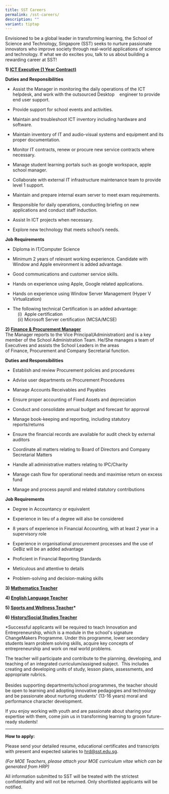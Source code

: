 ```yaml
---
title: SST Careers
permalink: /sst-careers/
description: ""
variant: tiptap
---
```

<p>Envisioned to be a global leader in transforming learning, the School
of Science and Technology, Singapore (SST) seeks to nurture passionate
innovators who improve society through real-world applications of science
and technology. If what we do excites you, talk to us about building a
rewarding career at SST!</p>
<p></p>
<p><strong>1) <u>ICT Executive (1 Year Contract)</u></strong>
</p>
<p><strong>Duties and Responsibilities</strong>
</p>
<ul data-tight="true" class="tight">
<li>
<p>Assist the Manager in monitoring the daily operations of the ICT helpdesk,
and work with the outsourced Desktop &nbsp; &nbsp;engineer to provide end
user support.</p>
</li>
<li>
<p>Provide support for school events and activities.</p>
</li>
<li>
<p>Maintain and troubleshoot ICT inventory including hardware and software.</p>
</li>
<li>
<p>Maintain inventory of IT and audio-visual systems and equipment and its
proper documentation.</p>
</li>
<li>
<p>Monitor IT contracts, renew or procure new service contracts where necessary.</p>
</li>
<li>
<p>Manage student learning portals such as google workspace, apple school
manager.</p>
</li>
<li>
<p>Collaborate with external IT infrastructure maintenance team to provide
level 1 support.</p>
</li>
<li>
<p>Maintain and prepare internal exam server to meet exam requirements.</p>
</li>
<li>
<p>Responsible for daily operations, conducting briefing on new applications
and conduct staff induction.</p>
</li>
<li>
<p>Assist In ICT projects when necessary.</p>
</li>
<li>
<p>Explore new technology that meets school’s needs.</p>
</li>
</ul>
<p><strong>Job Requirements</strong>
</p>
<ul data-tight="true" class="tight">
<li>
<p>Diploma in IT/Computer Science</p>
</li>
<li>
<p>Minimum 2 years of relevant working experience. Candidate with Window
and Apple environment is added advantage.</p>
</li>
<li>
<p>Good communications and customer service skills.</p>
</li>
<li>
<p>Hands on experience using Apple, Google related applications.</p>
</li>
<li>
<p>Hands on experience using Window Server Management (Hyper V Virtualization)</p>
</li>
<li>
<p>The following technical Certification is an added advantage:
<br>&nbsp; &nbsp; (i) &nbsp;Apple certification
<br>&nbsp; &nbsp; (ii) Microsoft Server certification (MCSA/MCSE)</p>
</li>
</ul>
<p><strong>2) <u>Finance&nbsp;&amp;&nbsp;Procurement&nbsp;Manager</u></strong>
<br>The&nbsp;Manager&nbsp;reports to the Vice Principal(Administration) and
is a key member of the School Administration Team. He/She manages a team
of Executives and assists the School Leaders in the areas of&nbsp;Finance,&nbsp;Procurement&nbsp;and
Company Secretarial function.</p>
<p><strong>Duties and Responsibilities</strong>
</p>
<ul data-tight="true" class="tight">
<li>
<p>Establish and review&nbsp;Procurement&nbsp;policies and procedures</p>
</li>
<li>
<p>Advise user departments on&nbsp;Procurement&nbsp;Procedures</p>
</li>
<li>
<p>Manage&nbsp;Accounts Receivables and Payables</p>
</li>
<li>
<p>Ensure proper accounting of Fixed Assets and depreciation</p>
</li>
<li>
<p>Conduct and consolidate annual budget and forecast for approval&nbsp;</p>
</li>
<li>
<p>Manage book-keeping and reporting, including statutory reports/returns&nbsp;</p>
</li>
<li>
<p>Ensure the financial records are available for audit check by external
auditors</p>
</li>
<li>
<p>Coordinate all matters relating to Board of Directors and Company Secretarial
Matters</p>
</li>
<li>
<p>Handle all administrative matters relating to IPC/Charity</p>
</li>
<li>
<p>Manage cash flow for operational needs and maximise return on excess fund&nbsp;</p>
</li>
<li>
<p>Manage and process payroll and related statutory contributions</p>
</li>
</ul>
<p><strong>Job Requirements</strong>
</p>
<ul data-tight="true" class="tight">
<li>
<p>Degree in Accountancy or equivalent</p>
</li>
<li>
<p>Experience in lieu of a degree will also be considered</p>
</li>
<li>
<p>8 years of experience in Financial Accounting, with at least 2 year in
a supervisory role</p>
</li>
<li>
<p>Experience in organisational procurement processes and the use of GeBiz
will be an added advantage</p>
</li>
<li>
<p>Proficient in Financial Reporting Standards</p>
</li>
<li>
<p>Meticulous and attentive to details</p>
</li>
<li>
<p>Problem-solving and decision-making skills</p>
</li>
</ul>
<p></p>
<p><strong>3) <u>Mathematics Teacher</u></strong>
</p>
<p><strong>4) <u>English Language Teacher</u></strong>
</p>
<p><strong>5) <u>Sports and Wellness Teacher</u>*</strong>
</p>
<p><strong>6) <u>History/Social Studies Teacher</u></strong>
</p>
<p></p>
<p>*Successful applicants will be required to teach Innovation and Entrepreneurship,
which is a module in the school's signature ChangeMakers Programme. Under
this programme, lower secondary students learn problem solving skills,
acquire key concepts of entrepreneurship and work on real world problems.</p>
<p>The teacher will participate and contribute to the planning, developing,
and teaching of an integrated curriculum/assigned subject.&nbsp; This includes
creating and developing units of study, lesson plans, assessments, and
appropriate rubrics.
<br>
<br>Besides supporting departments/school programmes, the teacher should be&nbsp;open
to learning and adopting innovative pedagogies and technology and be passionate
about nurturing students' (13-16 years)&nbsp;moral and performance character
development.
<br>
</p>
<p>If you enjoy working with youth and are passionate about sharing your
expertise with them, come join us in transforming learning to groom future-ready
students!</p>
<hr>
<p><strong>How to apply:</strong>
</p>
<p>Please send your detailed resume, educational certificates and transcripts
with present and expected salaries to&nbsp;<a href="mailto:hrd@sst.edu.sg" rel="noopener noreferrer nofollow" target="_blank">hrd@sst.edu.sg</a>.</p>
<p><em>(For MOE Teachers, please attach your MOE curriculum vitae which can be generated from HRP)</em>
</p>
<p>All information submitted to SST will be treated with the strictest confidentiality
and will not be returned. Only shortlisted applicants will be notified.</p>
